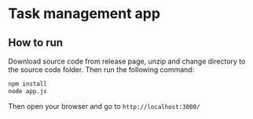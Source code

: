 # Task management app

## How to run
Download source code from release page, unzip and change directory to the source code folder. Then run the following command:
```bash
npm install
node app.js
```
Then open your browser and go to `http://localhost:3000/`
